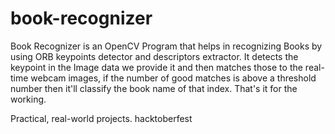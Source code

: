 # book-recognizer
<p> Book Recognizer is an OpenCV Program that helps in recognizing Books by using ORB keypoints detector and descriptors extractor. It detects the keypoint in the Image data we provide it and then matches those to the real-time webcam images, if the number of good matches is above a threshold number then it'll classify the book name of that index. That's it for the working. </p>
Practical, real-world projects.
hacktoberfest
